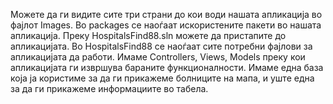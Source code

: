 Можете да ги видите сите три страни до кои води нашата апликација во фајлот Images.
Во packages се наоѓаат искористените пакети во нашата апликација. Преку HospitalsFind88.sln можете да пристапите до апликацијата.
Во HospitalsFind88 се наоѓаат сите потребни фајлови за апликацијата да работи. Имаме Controllers, Views, Models преку кои апликацијата
ги извршува бараните функционалности. Имаме една база која ја користиме за да ги прикажеме болниците на мапа, и уште една за да ги 
прикажеме информациите во табела. 
